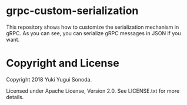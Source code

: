# grpc-custom-serialization

This repository shows how to customize the serialization mechanism in gRPC.
As you can see, you can serialize gRPC messages in JSON if you want.

# Copyright and License
Copyright 2018 Yuki Yugui Sonoda.

Licensed under Apache License, Version 2.0.
See LICENSE.txt for more details.
